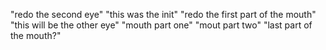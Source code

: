 "redo the second eye"
"this was the init"
"redo the first part of the mouth"
"this will be the other eye"
"mouth part one"
"mout part two"
"last part of the mouth?"
